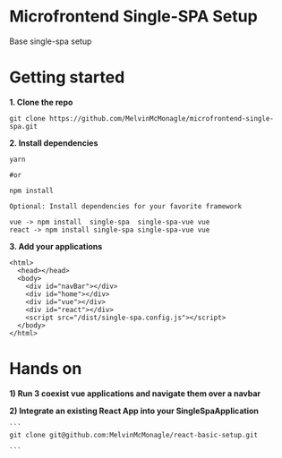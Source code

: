 # Microfrontend Single-SPA Setup
Base single-spa setup

# Getting started

**1. Clone the repo**

```
git clone https://github.com/MelvinMcMonagle/microfrontend-single-spa.git
```

**2. Install dependencies**

```
yarn

#or

npm install

Optional: Install dependencies for your favorite framework

vue -> npm install  single-spa  single-spa-vue vue
react -> npm install single-spa single-spa-vue vue

```

**3. Add your applications**

```
<html>
  <head></head>
  <body>
    <div id="navBar"></div>
    <div id="home"></div>
    <div id="vue"></div>
    <div id="react"></div>
    <script src="/dist/single-spa.config.js"></script>
  </body>
</html>
```

# Hands on 

**1)  Run 3 coexist vue applications and navigate them over a navbar**

**2)  Integrate an existing React App into your SingleSpaApplication**
    
    ```
    git clone git@github.com:MelvinMcMonagle/react-basic-setup.git
    
    ```
